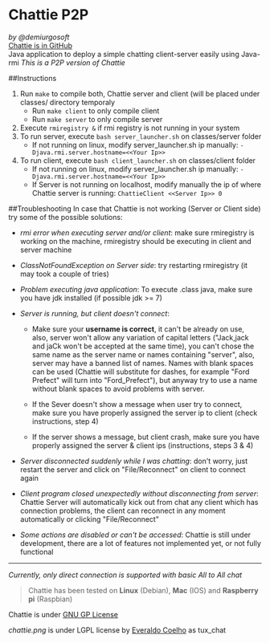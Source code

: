 Chattie P2P
============
_by @demiurgosoft_    
[Chattie is in GitHub](https://github.com/demiurgosoft/chattie)    
Java application to deploy a simple chatting client-server easily using Java-rmi
_This is a P2P version of Chattie_

##Instructions
1. Run `make` to compile both, Chattie server and client (will be placed under classes/ directory temporaly
	* Run `make client` to only compile client
	* Run `make server` to only compile server
2. Execute `rmiregistry &` if rmi registry is not running in your system
3. To run server, execute `bash server_launcher.sh` on classes/server folder
	* If not running on linux, modify server_launcher.sh ip manually: `-Djava.rmi.server.hostname=<<Your Ip>>`
4. To run client, execute `bash client_launcher.sh` on classes/client folder
	* If not running on linux, modify server_launcher.sh ip manually: `-Djava.rmi.server.hostname=<<Your Ip>>`
	* If Server is not running on localhost, modify manually the ip of where Chattie server is running: `ChattieClient <<Server Ip>> 0`

##Troubleshooting
In case that Chattie is not working (Server or Client side) try some of the possible solutions:

* _rmi error when executing server and/or client_: make sure rmiregistry is working on the machine, rmiregistry should be executing in client and server machine

* _ClassNotFoundException on Server side_: try restarting rmiregistry (it may took a couple of tries)

* _Problem executing java application_: To execute .class java, make sure you have jdk installed (if possible jdk >= 7)

* _Server is running, but client doesn't connect_:
	* Make sure your **username is correct**, it can't be already on use, also, server won't allow any variation of capital letters ("Jack,jack and jaCk won't be accepted at the same time), you can't chose the same name as the server name or names containing "server", also, server may have a banned list of names. Names with blank spaces can be used (Chattie will substitute for dashes, for example "Ford Prefect" will turn into "Ford_Prefect"), but anyway try to use a name without blank spaces to avoid problems with server.
	
	* If the Sever doesn't show a message when user try to connect, make sure you have properly assigned the server ip to client (check instructions, step 4)
	
	* If the server shows a message, but client crash, make sure you have properly assigned the server & client ips (instructions, steps 3 & 4)

* _Server disconnected suddenly while I was chatting_: don't worry, just restart the server and click on "File/Reconnect" on client to connect again

* _Client program closed unexpectedly without disconnecting from server_: Chattie Server will automatically kick out from chat any client which has connection problems, the client can reconnect in any moment automatically or clicking "File/Reconnect"

* _Some actions are disabled or can't be accessed_: Chattie is still under development, there are a lot of features not implemented yet, or not fully functional

-----------------------

_Currently, only direct connection is supported with basic All to All chat_

>Chattie has been tested on **Linux** (Debian), **Mac** (IOS) and **Raspberry pi** (Raspbian)

Chattie is under [GNU GP License](https://github.com/demiurgosoft/chattie/blob/master/LICENSE)

_chattie.png_ is under LGPL license by [Everaldo Coelho](http://icones.pro/es/pinguino-tux-chat-2-imagen-png.html) as tux_chat
